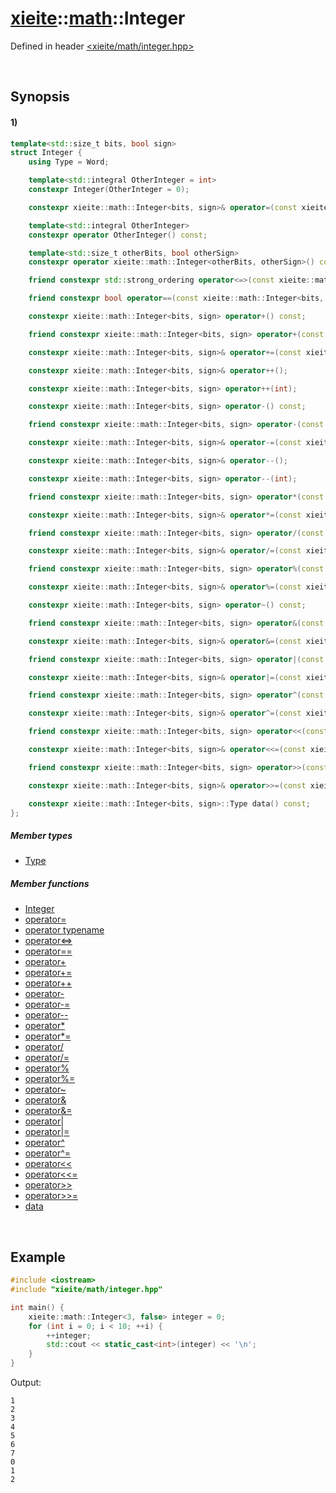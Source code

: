 # [xieite](../../xieite.md)\:\:[math](../../math.md)\:\:Integer
Defined in header [<xieite/math/integer.hpp>](../../../include/xieite/math/integer.hpp)

&nbsp;

## Synopsis
#### 1)
```cpp
template<std::size_t bits, bool sign>
struct Integer {
    using Type = Word;

    template<std::integral OtherInteger = int>
    constexpr Integer(OtherInteger = 0);

    constexpr xieite::math::Integer<bits, sign>& operator=(const xieite::math::Integer<bits, sign>);

    template<std::integral OtherInteger>
    constexpr operator OtherInteger() const;

    template<std::size_t otherBits, bool otherSign>
    constexpr operator xieite::math::Integer<otherBits, otherSign>() const;

    friend constexpr std::strong_ordering operator<=>(const xieite::math::Integer<bits, sign>, const xieite::math::Integer<bits, sign>);

    friend constexpr bool operator==(const xieite::math::Integer<bits, sign>, const xieite::math::Integer<bits, sign>) const;

    constexpr xieite::math::Integer<bits, sign> operator+() const;

    friend constexpr xieite::math::Integer<bits, sign> operator+(const xieite::math::Integer<bits, sign>, const xieite::math::Integer<bits, sign>);

    constexpr xieite::math::Integer<bits, sign>& operator+=(const xieite::math::Integer<bits, sign>);

    constexpr xieite::math::Integer<bits, sign>& operator++();

    constexpr xieite::math::Integer<bits, sign> operator++(int);

    constexpr xieite::math::Integer<bits, sign> operator-() const;

    friend constexpr xieite::math::Integer<bits, sign> operator-(const xieite::math::Integer<bits, sign>, const xieite::math::Integer<bits, sign>);

    constexpr xieite::math::Integer<bits, sign>& operator-=(const xieite::math::Integer<bits, sign>);

    constexpr xieite::math::Integer<bits, sign>& operator--();

    constexpr xieite::math::Integer<bits, sign> operator--(int);

    friend constexpr xieite::math::Integer<bits, sign> operator*(const xieite::math::Integer<bits, sign>, const xieite::math::Integer<bits, sign>);

    constexpr xieite::math::Integer<bits, sign>& operator*=(const xieite::math::Integer<bits, sign>);

    friend constexpr xieite::math::Integer<bits, sign> operator/(const xieite::math::Integer<bits, sign>, const xieite::math::Integer<bits, sign>);

    constexpr xieite::math::Integer<bits, sign>& operator/=(const xieite::math::Integer<bits, sign>);

    friend constexpr xieite::math::Integer<bits, sign> operator%(const xieite::math::Integer<bits, sign>, const xieite::math::Integer<bits, sign>);

    constexpr xieite::math::Integer<bits, sign>& operator%=(const xieite::math::Integer<bits, sign>);

    constexpr xieite::math::Integer<bits, sign> operator~() const;

    friend constexpr xieite::math::Integer<bits, sign> operator&(const xieite::math::Integer<bits, sign>, const xieite::math::Integer<bits, sign>);

    constexpr xieite::math::Integer<bits, sign>& operator&=(const xieite::math::Integer<bits, sign>);

    friend constexpr xieite::math::Integer<bits, sign> operator|(const xieite::math::Integer<bits, sign>, const xieite::math::Integer<bits, sign>);

    constexpr xieite::math::Integer<bits, sign>& operator|=(const xieite::math::Integer<bits, sign>);

    friend constexpr xieite::math::Integer<bits, sign> operator^(const xieite::math::Integer<bits, sign>, const xieite::math::Integer<bits, sign>);

    constexpr xieite::math::Integer<bits, sign>& operator^=(const xieite::math::Integer<bits, sign>);

    friend constexpr xieite::math::Integer<bits, sign> operator<<(const xieite::math::Integer<bits, sign>, const xieite::math::Integer<bits, sign>);

    constexpr xieite::math::Integer<bits, sign>& operator<<=(const xieite::math::Integer<bits, sign>);

    friend constexpr xieite::math::Integer<bits, sign> operator>>(const xieite::math::Integer<bits, sign>, const xieite::math::Integer<bits, sign>);

    constexpr xieite::math::Integer<bits, sign>& operator>>=(const xieite::math::Integer<bits, sign>);

    constexpr xieite::math::Integer<bits, sign>::Type data() const;
};
```
##### Member types
- [Type](./structures/integer/1/type.md)
##### Member functions
- [Integer](./structures/integer/1/operators/constructor.md)
- [operator=](./structures/integer/1/operators/assign.md)
- [operator typename](./structures/integer/1/operators/cast.md)
- [operator<=>](./structures/integer/1/operators/spaceship.md)
- [operator==](./structures/integer/1/operators/s/equal.md)
- [operator+](./structures/integer/1/operators/add.md)
- [operator+=](./structures/integer/1/operators/addAssign.md)
- [operator++](./structures/integer/1/operators/increment.md)
- [operator-](./structures/integer/1/operators/subtract.md)
- [operator-=](./structures/integer/1/operators/subtract_assign.md)
- [operator--](./structures/integer/1/operators/decrement.md)
- [operator*](./structures/integer/1/operators/multiply.md)
- [operator*=](./structures/integer/1/operators/multiply_assign.md)
- [operator/](./structures/integer/1/operators/divide.md)
- [operator/=](./structures/integer/1/operators/divide_assign.md)
- [operator%](./structures/integer/1/operators/modulo.md)
- [operator%=](./structures/integer/1/operators/modulo_assign.md)
- [operator~](./structures/integer/1/operators/bitwise_not.md)
- [operator&](./structures/integer/1/operators/bitwise_and.md)
- [operator&=](./structures/integer/1/operators/bitwise_and_assign.md)
- [operator|](./structures/integer/1/operators/bitwise_or.md)
- [operator|=](./structures/integer/1/operators/bitwise_or_assign.md)
- [operator^](./structures/integer/1/operators/bitwise_xor.md)
- [operator^=](./structures/integer/1/operators/bitwise_xor_assign.md)
- [operator<<](./structures/integer/1/operators/bitwise_shift_left.md)
- [operator<<=](./structures/integer/1/operators/bitwise_shift_left_assign.md)
- [operator>>](./structures/integer/1/operators/bitwise_shift_right.md)
- [operator>>=](./structures/integer/1/operators/bitwise_shift_right_assign.md)
- [data](./structures/integer/1/data.md)

&nbsp;

## Example
```cpp
#include <iostream>
#include "xieite/math/integer.hpp"

int main() {
    xieite::math::Integer<3, false> integer = 0;
    for (int i = 0; i < 10; ++i) {
        ++integer;
        std::cout << static_cast<int>(integer) << '\n';
    }
}
```
Output:
```
1
2
3
4
5
6
7
0
1
2
```
